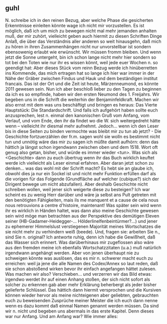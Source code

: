 ## guhl
N. schreibe ich in den reinen Bezug, aber welche Phase die gesicherten Erkenntnisse einleiten könnte wage ich nicht mir vorzustellen. Es ist möglich, daß ich um mich zu bewegen nicht mal mehr jemanden anhalten muß, der mir zuhört, vielleicht geben auch hiermit zu diesen Schriften Dinge Anlaß, die über das Verständnis aller anderen so weit hinausgehn, daß mich zu hören in ihren Zusammenhängen nicht nur unvorstellbar ist sondern ebensowenig erlaubt wie erwünscht. Wir müssen fromm bleiben. Und wenn jetzt die Sonne untergeht, bin ich schon lange nicht mehr hier sondern so tot bei den Toten wie nur ihr es wissen könnt, weil jede euer Wochen n. so geendigt hat: Aber dieses Stück vom reinn Bezug werde ich hinüberretten ins Kommende, das mich ertragen hat so lange ich hier war immer in der Nähe der Gräber zwischen Findus und Hauk und dem beständigen institut francais. Das ist der Ort und die Zeit ist heute, Märzenneumond, es könnte 2011 gewesen sein. Nun ich aber beschloß lieber zu den Tagen zu beginnen da ich es so empfinde, haben wir den ersten Neumond des 1. Freijahrs. Wir begeben uns in die Schrift die weiterhin der Benjaminfeldkraft. Machen wir also ernst mit dem was uns beschäftigt und bringen es heraus: Das Vierte Hauptstück: Die Standardschrift. Und falls ich aufgehört haben sollte euch anzusprechen, lest n. einmal den kanonischen Gruß vom Anfang, vom Verlauf, und vom Ende, den ihr da findet wo die W. sich weitergedreht hätte wenn – vielleicht ihr diesmal mehr aufnehmt. Jedoch... wenn ich den Leser bis in diese Seiten zu binden vermochte was bleibt mir zu tun ab jetzt? - Die Geschichte fortzuerzählen der fr.m. sagen wohl sie wolln es bestimmt nicht tun und unnötig wäre das mir zu sagen ich müßte damit aufhörn: denn das hättich ja längst schon irgendwann zwischen oben und dem 1518. Wort oft genug also getan, bisher, und würde es immer wieder &lt;tun&gt;. Was sich als &lt;Geschichte&gt; dann zu euch übertrug wenn ihr das Buch wirklich keuftet werde ich vielleicht als Leser einmal erfahren. Aber daran jetzt schon zu denken... was das wohl mit der Schrift macht? Es hebt sie an glaube ich, obwohl dies ja nur ein Sockel ist und nicht mehr Funktion erfüllen darf als die vorigen für das Folgende (Grundfläche auf welcher (cubique?) sich der Dirigent bewege um nicht abzufallen). Aber deshalb Geschichte nicht schreiben wollen, weil jener sich weigerte diese zu besteigen? Ich war scheint es zu wenig Herr darüber und wäre ja selbst ans Pult getreten mit den benötigten Fähigkeiten, mais ils me manquent et a cause de cela nous nous retrouvions a centre d&#39;histoire, maintenant! Was später sein wird wenn ihr es wirklich in Händen haltet, was dann also meine Geschichte gewesen sein wird möge man betrachten aus der Perspektive des demütigen Eleven seiner (HB-Gadamer-Heidegger-... Hölderlinelfenbeintürmer?...) und jener zu ephemerer Himmelslust verstiegenen Majorität meines Wortschatzes die sie nicht mehr zu verhindern weiß (beede). Und, fragen sie: arbeiten Sie n., sind Sie n. original? Ich antworte ruhig, denn ich habe die Gewißheit, daß das Wasser sich erinnert. Was darüberhinaus mir zugeflossen also wäre aus den fremden meine ich ebenfalls Wortschatzzitaten (u.a.) muß natürlich irgendwann angehängt werden. Aber von jenen überhaupt nie zu schweigen könnte was auslösen, das es mir n. schwerer macht euch zu erreichen: weil ja jene die alle Namen des Codex/Annex so laut reden, daß sie schon abstoßend wirken bevor ihr einfach angefangen hättet zulesen. Was machen wir also? Verschieben... und verzerren wir das Bild etwas: irgendwo werdet ihr auf einen Anhang stoßen, der sich nicht sofort als solcher zu erkennen gab aber mehr Erklärung beherbergt als jeder bisher gelieferte Schlüssel. Das hättich dann hiermit versprochen und die Kursiven können wieder hervor als meine nichteigenen aber geliebten, gebrauchten euch zu beweisenden Zusprüche meiner Meister die ich euch dann nenne wenn es dazu kommt daß einmal Namen genannt werden müssen. Da sind wir n. nicht und begeben uns abermals in das erste Kapitel. Denn dieses war nur Anfang. Und am Anfang war? Wie immer alles:   
